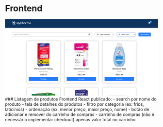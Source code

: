 # Frontend
<img src="https://github.com/lulucasalves/mypharma-front/blob/main/.github/image.png?raw=true" />
<br>
### Listagem de produtos
 Frontend React publicado:
 - search por nome do produto
 - tela de detalhes do produtos
 - filtro por categoria (ex: frios, laticínios)
 - ordenação (ex: menor preço, maior preço, nome)
 - botão de adicionar e remover do carrinho de compras
 - carrinho de compras (não é necessário implementar checkout) apenas valor total no carrinho
